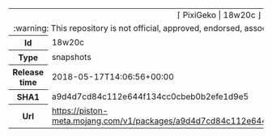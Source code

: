 <html><table>
<tr><td colspan="2" align="center"><img width="0" height="0"><br/>⌈ PixiGeko | 18w20c ⌋<br/><img width="0" height="0"></td></tr>
<tr><td colspan="2" align="center"><img width="0" height="0"><br/>
:warning: This repository is not official, approved, endorsed, associated or connected with Mojang :warning:
<br/><img width="0" height="0"></td></tr>
<tr><th>Id</th><td>18w20c</td></tr>
<tr><th>Type</th><td>snapshots</td></tr>
<tr><th>Release time</th><td>2018-05-17T14:06:56+00:00</td></tr>
<tr><th>SHA1</th><td>a9d4d7cd84c112e644f134cc0cbeb0b2efe1d9e5</td></tr>
<tr><th>Url</th><td><a href="https://piston-meta.mojang.com/v1/packages/a9d4d7cd84c112e644f134cc0cbeb0b2efe1d9e5/18w20c.json">https://piston-meta.mojang.com/v1/packages/a9d4d7cd84c112e644f134cc0cbeb0b2efe1d9e5/18w20c.json</a></td></tr>